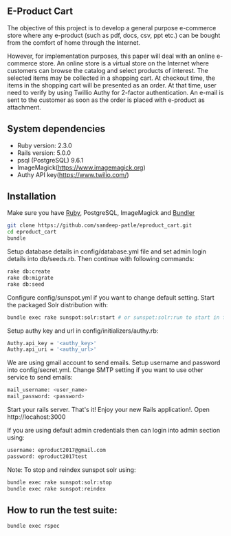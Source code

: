 ## E-Product Cart

The objective of this project is to develop a general purpose e-commerce store
where any e-product (such as pdf, docs, csv, ppt etc.) can be bought from the comfort of home through the Internet.

However, for implementation purposes, this paper will deal with an online e-commerce store.
An online store is a virtual store on the Internet where customers can browse the
catalog and select products of interest. The selected items may be collected in a shopping
cart. At checkout time, the items in the shopping cart will be presented as an order. At
that time, user need to verify by using Twillio Authy for 2-factor authentication. An e-mail is
sent to the customer as soon as the order is placed with e-product as attachment.


## System dependencies
* Ruby version: 2.3.0
* Rails version: 5.0.0
* psql (PostgreSQL) 9.6.1
* ImageMagick(https://www.imagemagick.org)
* Authy API key(https://www.twilio.com/)

## Installation

Make sure you have [Ruby](https://www.ruby-lang.org), PostgreSQL, ImageMagick and [Bundler](http://bundler.io)

```sh
git clone https://github.com/sandeep-patle/eproduct_cart.git
cd eproduct_cart
bundle
```

Setup database details in config/database.yml file and set admin login details into db/seeds.rb. Then continue with following commands:
```sh
rake db:create
rake db:migrate
rake db:seed
```

Configure config/sunspot.yml if you want to change default setting.
Start the packaged Solr distribution with:
```sh
bundle exec rake sunspot:solr:start # or sunspot:solr:run to start in foreground
```

Setup authy key and url in config/initializers/authy.rb:
```sh
Authy.api_key = '<authy_key>'
Authy.api_uri = '<authy_url>'
```

We are using gmail account to send emails. Setup username and password into config/secret.yml. Change SMTP setting if you want to use other service to send emails:
```sh
mail_username: <user_name>
mail_password: <password>
```

Start your rails server. That's it! Enjoy your new Rails application!.
Open http://locahost:3000

If you are using default admin credentials then can login into admin section using:
```sh
username: eproduct2017@gmail.com
password: eproduct2017test
```

Note: To stop and reindex sunspot solr using:
```sh
bundle exec rake sunspot:solr:stop
bundle exec rake sunspot:reindex
```

## How to run the test suite:
```sh
bundle exec rspec
```
